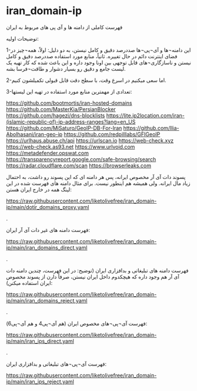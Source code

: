 # iran_domain-ip
فهرست کاملی از دامنه ها و آی پی های مربوط به ایران


توضیحات اولیه:

1-این دامنه¬ها و آی¬پی¬ها صددرصد دقیق و کامل نیستن، به دو دلیل:
اولاً، همه¬چیز در فضای اینترنت دائم در حال تغییره.
ثانیاً، منابع مورد استفاده صددرصد دقیق و کامل نیستن و ناسازگاری¬های قابل توجهی بین اونا وجود داره و این باعث شده که کار تهیه یک لیست جامع و دقیق رو بسیار دشوار و طاقت¬فرسا بشه.

2-اما سعی میکنیم در اسرع وقت، با سطح دقت قابل قبولی تکمیلشون کنیم.

3-تعدادی از مهمترین منابع مورد استفاده در تهیه این لیستها:

https://github.com/bootmortis/iran-hosted-domains
https://github.com/MasterKia/PersianBlocker
https://github.com/hagezi/dns-blocklists
https://lite.ip2location.com/iran-(islamic-republic-of)-ip-address-ranges?lang=en_US
https://github.com/MiSaturo/GeoIP-DB-For-Iran
https://github.com/Ilia-Abolhasani/iran-geo-ip
https://github.com/redpilllabs/GFIGeoIP
https://urlhaus.abuse.ch/api
https://urlscan.io
https://web-check.xyz
https://web-check.as93.net
https://www.urlvoid.com
https://metadefender.opswat.com
https://transparencyreport.google.com/safe-browsing/search
https://radar.cloudflare.com/scan
https://browserleaks.com



پسوند دات آی آر مخصوص ایرانه، پس هر دامنه ای که این پسوند رو داشت، به احتمال زیاد مال ایرانه. ولی همیشه هم اینطور نیست. برای مثال دامنه های فهرست شده در این لینگ همه در خارج ایران هستن:

https://raw.githubusercontent.com/liketolivefree/iran_domain-ip/main/dotir_domains_proxy.yaml

.


فهرست دامنه های غیر دات آی آر ایران:

https://raw.githubusercontent.com/liketolivefree/iran_domain-ip/main/iran_domains_direct.yaml

.

فهرست دامنه های تبلیغاتی و بدافزاری ایران (توضیح: در این فهرست، چندین دامنه دات آی آر هم وجود داره که هیچکدوم داخل ایران نیستن، صرفاً دارن از پسوند مخصوص ایران استفاده میکنن):

https://raw.githubusercontent.com/liketolivefree/iran_domain-ip/main/iran_domains_reject.yaml

.

فهرست آی¬پی¬های مخصوص ایران (هم آی¬پی4 و هم آی¬پی6):

https://raw.githubusercontent.com/liketolivefree/iran_domain-ip/main/iran_ips_direct.yaml

.

فهرست آی¬پی¬های تبلیغاتی و بدافزاری ایران:

https://raw.githubusercontent.com/liketolivefree/iran_domain-ip/main/iran_ips_reject.yaml

